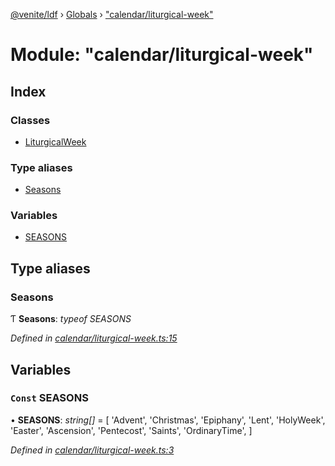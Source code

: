 [@venite/ldf](../README.md) › [Globals](../globals.md) › ["calendar/liturgical-week"](_calendar_liturgical_week_.md)

# Module: "calendar/liturgical-week"

## Index

### Classes

* [LiturgicalWeek](../classes/_calendar_liturgical_week_.liturgicalweek.md)

### Type aliases

* [Seasons](_calendar_liturgical_week_.md#seasons)

### Variables

* [SEASONS](_calendar_liturgical_week_.md#const-seasons)

## Type aliases

###  Seasons

Ƭ **Seasons**: *typeof SEASONS*

*Defined in [calendar/liturgical-week.ts:15](https://github.com/gbj/venite/blob/ba3869d/ldf/src/calendar/liturgical-week.ts#L15)*

## Variables

### `Const` SEASONS

• **SEASONS**: *string[]* = [
  'Advent',
  'Christmas',
  'Epiphany',
  'Lent',
  'HolyWeek',
  'Easter',
  'Ascension',
  'Pentecost',
  'Saints',
  'OrdinaryTime',
]

*Defined in [calendar/liturgical-week.ts:3](https://github.com/gbj/venite/blob/ba3869d/ldf/src/calendar/liturgical-week.ts#L3)*
